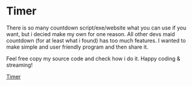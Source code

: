 # Timer
There is so many countdown script/exe/website what you can use if you want, but i decied make my own for one reason.
All other devs maid countdown (for at least what i found) has too much features. I wanted to make simple and user friendly program and then share it.

Feel free copy my source code and check how i do it.
Happy coding & streaming!

[Timer](https://i.imgur.com/saXZAQK.png)
